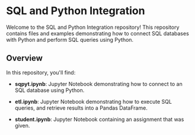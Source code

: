 # SQL and Python Integration

Welcome to the SQL and Python Integration repository! This repository contains files and examples demonstrating how to connect SQL databases with Python and perform SQL queries using Python.

## Overview

In this repository, you'll find:

- **sqpyt.ipynb**: Jupyter Notebook demonstrating how to connect to an SQL database using Python.
  
- **etl.ipynb**: Jupyter Notebook demonstrating how to execute SQL queries, and retrieve results into a Pandas DataFrame.

- **student.ipynb**: Jupyter Notebook containing an assignment that was given.

